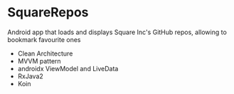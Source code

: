 # SquareRepos
Android app that loads and displays Square Inc's GitHub repos, allowing to bookmark favourite ones

- Clean Architecture
- MVVM pattern
- androidx ViewModel and LiveData
- RxJava2 
- Koin

